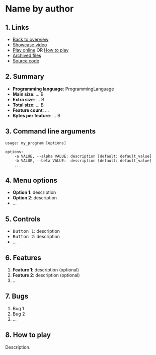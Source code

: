 # Name by author

## 1. Links

- [Back to overview](../README.md)
- [Showcase video](https://link.to/showcase.video)
- [Play online](https://nineteendo.github.io/tetris4karchive/path/to/game) OR [How to play](#8-how-to-play)
- [Archived files](https://github.com/nineteendo/tetris4karchive/tree/main/.template/archive)
- [Source code](https://link.to/source.code)

## 2. Summary

- **Programming language**: ProgrammingLanguage
- **Main size**: ... B
- **Extra size**: ... B
- **Total size**: ... B
- **Feature count**: ...
- **Bytes per feature**: ... B

## 3. Command line arguments

```none
usage: my_program [options]

options:
    -a VALUE, --alpha VALUE: description [default: default_value]
    -b VALUE, --beta VALUE:  description [default: default_value]
    ...
```

## 4. Menu options

- **Option 1**: description
- **Option 2**: description
- ...

## 5. Controls

- <kbd>Button 1</kbd>: description
- <kbd>Button 2</kbd>: description
- ...

## 6. Features

1. **Feature 1**: description (optional)
2. **Feature 2**: description (optional)
3. ...

## 7. Bugs

1. Bug 1
2. Bug 2
3. ...

## 8. How to play

Description.